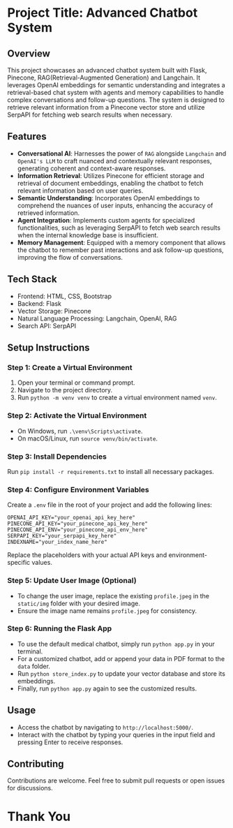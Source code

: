 # Project Title: Advanced Chatbot System

## Overview

This project showcases an advanced chatbot system built with Flask, Pinecone, RAG(Retrieval-Augmented Generation) and Langchain. It leverages OpenAI embeddings for semantic understanding and integrates a retrieval-based chat system with agents and memory capabilities to handle complex conversations and follow-up questions. The system is designed to retrieve relevant information from a Pinecone vector store and utilize SerpAPI for fetching web search results when necessary.

## Features

- **Conversational AI**: Harnesses the power of `RAG` alongside `Langchain` and `OpenAI's LLM` to craft nuanced and contextually relevant responses, generating coherent and context-aware responses.
- **Information Retrieval**: Utilizes Pinecone for efficient storage and retrieval of document embeddings, enabling the chatbot to fetch relevant information based on user queries.
- **Semantic Understanding**: Incorporates OpenAI embeddings to comprehend the nuances of user inputs, enhancing the accuracy of retrieved information.
- **Agent Integration**: Implements custom agents for specialized functionalities, such as leveraging SerpAPI to fetch web search results when the internal knowledge base is insufficient.
- **Memory Management**: Equipped with a memory component that allows the chatbot to remember past interactions and ask follow-up questions, improving the flow of conversations.

## Tech Stack

- Frontend: HTML, CSS, Bootstrap
- Backend: Flask
- Vector Storage: Pinecone
- Natural Language Processing: Langchain, OpenAI, RAG
- Search API: SerpAPI

## Setup Instructions

### Step 1: Create a Virtual Environment

1. Open your terminal or command prompt.
2. Navigate to the project directory.
3. Run `python -m venv venv` to create a virtual environment named `venv`.

### Step 2: Activate the Virtual Environment

- On Windows, run `.\venv\Scripts\activate`.
- On macOS/Linux, run `source venv/bin/activate`.

### Step 3: Install Dependencies

Run `pip install -r requirements.txt` to install all necessary packages.

### Step 4: Configure Environment Variables

Create a `.env` file in the root of your project and add the following lines:

```plaintext
OPENAI_API_KEY="your_openai_api_key_here"
PINECONE_API_KEY="your_pinecone_api_key_here"
PINECONE_API_ENV="your_pinecone_api_env_here"
SERPAPI_KEY="your_serpapi_key_here"
INDEXNAME="your_index_name_here"
```

Replace the placeholders with your actual API keys and environment-specific values.

### Step 5: Update User Image (Optional)

- To change the user image, replace the existing `profile.jpeg` in the `static/img` folder with your desired image.
- Ensure the image name remains `profile.jpeg` for consistency.

### Step 6: Running the Flask App

- To use the default medical chatbot, simply run `python app.py` in your terminal.
- For a customized chatbot, add or append your data in PDF format to the `data` folder.
- Run `python store_index.py` to update your vector database and store its embeddings.
- Finally, run `python app.py` again to see the customized results.

## Usage

- Access the chatbot by navigating to `http://localhost:5000/`.
- Interact with the chatbot by typing your queries in the input field and pressing Enter to receive responses.

## Contributing

Contributions are welcome. Feel free to submit pull requests or open issues for discussions.

# Thank You
